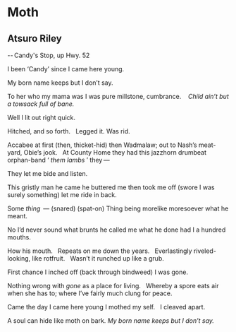 # Moth
## Atsuro Riley
-- Candy's Stop, up Hwy. 52


I been ‘Candy’ since I came here young.


My born name keeps but I don’t say.


To her who my mama was I was
pure millstone, cumbrance.    _Child ain’t but a towsack full of bane._


Well I lit out right quick.


Hitched, and so forth.   Legged it.
Was rid.


Accabee at first (then, thicket-hid) then Wadmalaw;
out to Nash’s meat-yard, Obie’s jook.   At
County Home they had this jazzhorn drumbeat
orphan-band ‘ _them lambs_ ’ they —


They let me bide and listen.


This gristly man he came he buttered me
then took me off (swore I was surely something) let me ride in back.


Some _thing_  —
(snared) (spat-on) Thing
being morelike moresoever what he meant.


No I’d never sound what brunts he called me what he done
had I a hundred mouths.


How his mouth.   Repeats
on me down the years.   Everlastingly
riveled-looking, like rotfruit.   Wasn’t it
runched up like a grub.


First chance I inched off (back through bindweed) I was gone.


Nothing wrong with _gone_ as a place
for living.   Whereby a spore eats air when she has to;
where I’ve fairly much clung for peace.


Came the day I came here young
I mothed
my self.   I cleaved apart.


A soul can hide like moth on bark.
 _My born name keeps but I don’t say._